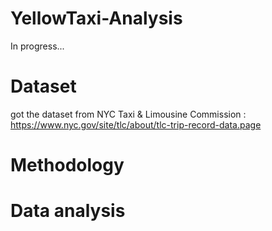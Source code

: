 # YellowTaxi-Analysis
In progress...
# Dataset
got the dataset from NYC Taxi & Limousine Commission : https://www.nyc.gov/site/tlc/about/tlc-trip-record-data.page
# Methodology

# Data analysis
